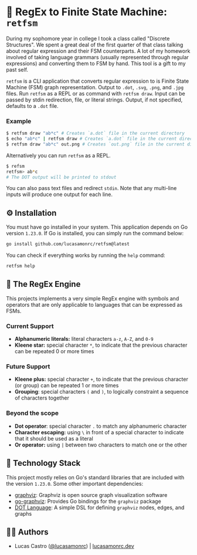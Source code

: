 # 🎰 RegEx to Finite State Machine: `retfsm`

During my sophomore year in college I took a class called "Discrete Structures". We spent a great deal of the first quarter of that class talking about regular expression and their FSM counterparts. A lot of my homework involved of taking language grammars (usually represented through regular expressions) and converting them to FSM by hand. This tool is a gift to my past self.

`retfsm` is a CLI application that converts regular expression to is Finite State Machine (FSM) graph representation. Output to `.dot`, `.svg`, `.png`, and `.jpg` files. Run `retfsm` as a REPL or as command with `retfsm draw`. Input can be passed by stdin redirection, file, or literal strings. Output, if not specified, defaults to a `.dot` file.

### Example

```sh
$ retfsm draw "ab*c" # Creates `a.dot` file in the current directory
$ echo "ab*c" | retfsm draw # Creates `a.dot` file in the current directory
$ retfsm draw "ab*c" out.png # Creates `out.png` file in the current directory
```

Alternatively you can run `retfsm` as a REPL.

```sh
$ refsm
retfsm> ab*c
# The DOT output will be printed to stdout
```

You can also pass text files and redirect `stdin`. Note that any multi-line inputs will produce one output for each line.

## ⚙️ Installation

You must have go installed in your system. This application depends on Go version `1.23.0`. If Go is installed, you can simply run the command below:

```sh
go install github.com/lucasamonrc/retfsm@latest
```

You can check if everything works by running the `help` command:

```sh
retfsm help
```

## 🧠 The RegEx Engine

This projects implements a very simple RegEx engine with symbols and operators that are only applicable to languages that can be expressed as FSMs.

### Current Support

- **Alphanumeric literals:** literal characters `a-z`, `A-Z`, and `0-9`
- **Kleene star:** special character `*`, to indicate that the previous character can be repeated 0 or more times

### Future Support

- **Kleene plus:** special character `+`, to indicate that the previous character (or group) can be repeated 1 or more times
- **Grouping**: special characters `(` and `)`, to logically constraint a sequence of characters together

### Beyond the scope

- **Dot operator**: special character `.` to match any alphanumeric character
- **Character escaping:** using `\` in front of a special character to indicate that it should be used as a literal
- **Or operator:** using `|` between two characters to match one or the other

## 🚀 Technology Stack

This project mostly relies on Go's standard libraries that are included with the version `1.23.0`. Some other important dependencies:

- [graphviz](https://graphviz.org/): Graphviz is open source graph visualization software
- [go-graphviz](https://github.com/goccy/go-graphviz): Provides Go bindings for the `graphviz` package
- [DOT Language](https://graphviz.org/doc/info/lang.html): A simple DSL for defining `graphviz` nodes, edges, and graphs

## 🧑‍💻 Authors

- Lucas Castro ([@lucasamonrc](https://github.com/lucasamonrc)) | [lucasamonrc.dev](https://lucasamonrc.dev)
